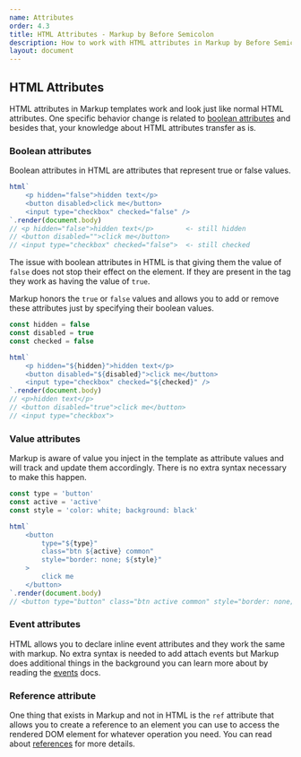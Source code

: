 ```yaml
---
name: Attributes
order: 4.3
title: HTML Attributes - Markup by Before Semicolon
description: How to work with HTML attributes in Markup by Before Semicolon
layout: document
---
```


## HTML Attributes

HTML attributes in Markup templates work and look just like normal HTML attributes. One specific behavior change is related to [boolean attributes](https://developer.mozilla.org/en-US/docs/Glossary/Boolean/HTML) and besides that, your knowledge about HTML attributes transfer as is.

### Boolean attributes

Boolean attributes in HTML are attributes that represent true or false values.

```javascript
html`
    <p hidden="false">hidden text</p>
    <button disabled>click me</button>
    <input type="checkbox" checked="false" />
`.render(document.body)
// <p hidden="false">hidden text</p>        <- still hidden
// <button disabled="">click me</button>
// <input type="checkbox" checked="false">  <- still checked
```

The issue with boolean attributes in HTML is that giving them the value of `false` does not stop their effect on the element. If they are present in the tag they work as having the value of `true`.

Markup honors the `true` or `false` values and allows you to add or remove these attributes just by specifying their boolean values.

```javascript
const hidden = false
const disabled = true
const checked = false

html`
    <p hidden="${hidden}">hidden text</p>
    <button disabled="${disabled}">click me</button>
    <input type="checkbox" checked="${checked}" />
`.render(document.body)
// <p>hidden text</p>
// <button disabled="true">click me</button>
// <input type="checkbox">
```

### Value attributes

Markup is aware of value you inject in the template as attribute values and will track and update them accordingly. There is no extra syntax necessary to make this happen.

```javascript
const type = 'button'
const active = 'active'
const style = 'color: white; background: black'

html`
    <button
        type="${type}"
        class="btn ${active} common"
        style="border: none; ${style}"
    >
        click me
    </button>
`.render(document.body)
// <button type="button" class="btn active common" style="border: none; color: white; background: black">click me</button>
```

### Event attributes

HTML allows you to declare inline event attributes and they work the same with markup. No extra syntax is needed to add attach events but Markup does additional things in the background you can learn more about by reading the [events](./events.md) docs.

### Reference attribute

One thing that exists in Markup and not in HTML is the `ref` attribute that allows you to create a reference to an element you can use to access the rendered DOM element for whatever operation you need. You can read about [references](./ref.md) for more details.
